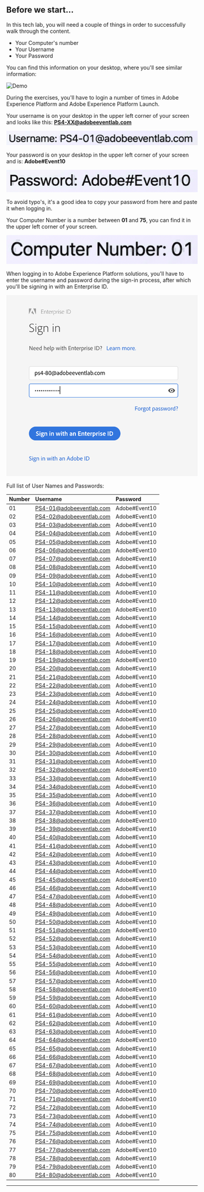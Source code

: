 ## Before we start...

In this tech lab, you will need a couple of things in order to successfully walk through the content.

  * Your Computer's number
  * Your Username
  * Your Password

You can find this information on your desktop, where you'll see similar information:

![Demo](./images/login_information.png)

During the exercises, you'll have to login a number of times in Adobe Experience Platform and Adobe Experience Platform Launch.

Your username is on your desktop in the upper left corner of your screen and looks like this:
**PS4-XX@adobeeventlab.com**

![Demo](./images/username.png)

Your password is on your desktop in the upper left corner of your screen and is:
**Adobe#Event10**

![Demo](./images/pw.png)

To avoid typo's, it's a good idea to copy your password from here and paste it when logging in.

Your Computer Number is a number between **01** and **75**, you can find it in the upper left corner of your screen.

![Demo](./images/computer.png)

When logging in to Adobe Experience Platform solutions, you'll have to enter the username and password during the sign-in process, after which you'll be signing in with an Enterprise ID.

![Demo](./images/entid.png)

Full list of User Names and Passwords:

| Number | Username              | Password   |                                    
|:---------|:----------------------| :----------| 
|01|PS4-01@adobeeventlab.com|Adobe#Event10| 
|02|PS4-02@adobeeventlab.com|Adobe#Event10| 
|03|PS4-03@adobeeventlab.com|Adobe#Event10| 
|04|PS4-04@adobeeventlab.com|Adobe#Event10| 
|05|PS4-05@adobeeventlab.com|Adobe#Event10| 
|06|PS4-06@adobeeventlab.com|Adobe#Event10| 
|07|PS4-07@adobeeventlab.com|Adobe#Event10| 
|08|PS4-08@adobeeventlab.com|Adobe#Event10| 
|09|PS4-09@adobeeventlab.com|Adobe#Event10| 
|10|PS4-10@adobeeventlab.com|Adobe#Event10| 
|11|PS4-11@adobeeventlab.com|Adobe#Event10| 
|12|PS4-12@adobeeventlab.com|Adobe#Event10| 
|13|PS4-13@adobeeventlab.com|Adobe#Event10| 
|14|PS4-14@adobeeventlab.com|Adobe#Event10| 
|15|PS4-15@adobeeventlab.com|Adobe#Event10| 
|16|PS4-16@adobeeventlab.com|Adobe#Event10| 
|17|PS4-17@adobeeventlab.com|Adobe#Event10| 
|18|PS4-18@adobeeventlab.com|Adobe#Event10| 
|19|PS4-19@adobeeventlab.com|Adobe#Event10| 
|20|PS4-20@adobeeventlab.com|Adobe#Event10| 
|21|PS4-21@adobeeventlab.com|Adobe#Event10| 
|22|PS4-22@adobeeventlab.com|Adobe#Event10| 
|23|PS4-23@adobeeventlab.com|Adobe#Event10| 
|24|PS4-24@adobeeventlab.com|Adobe#Event10| 
|25|PS4-25@adobeeventlab.com|Adobe#Event10| 
|26|PS4-26@adobeeventlab.com|Adobe#Event10| 
|27|PS4-27@adobeeventlab.com|Adobe#Event10| 
|28|PS4-28@adobeeventlab.com|Adobe#Event10| 
|29|PS4-29@adobeeventlab.com|Adobe#Event10| 
|30|PS4-30@adobeeventlab.com|Adobe#Event10| 
|31|PS4-31@adobeeventlab.com|Adobe#Event10| 
|32|PS4-32@adobeeventlab.com|Adobe#Event10| 
|33|PS4-33@adobeeventlab.com|Adobe#Event10| 
|34|PS4-34@adobeeventlab.com|Adobe#Event10| 
|35|PS4-35@adobeeventlab.com|Adobe#Event10| 
|36|PS4-36@adobeeventlab.com|Adobe#Event10| 
|37|PS4-37@adobeeventlab.com|Adobe#Event10| 
|38|PS4-38@adobeeventlab.com|Adobe#Event10| 
|39|PS4-39@adobeeventlab.com|Adobe#Event10| 
|40|PS4-40@adobeeventlab.com|Adobe#Event10| 
|41|PS4-41@adobeeventlab.com|Adobe#Event10| 
|42|PS4-42@adobeeventlab.com|Adobe#Event10| 
|43|PS4-43@adobeeventlab.com|Adobe#Event10| 
|44|PS4-44@adobeeventlab.com|Adobe#Event10| 
|45|PS4-45@adobeeventlab.com|Adobe#Event10| 
|46|PS4-46@adobeeventlab.com|Adobe#Event10| 
|47|PS4-47@adobeeventlab.com|Adobe#Event10| 
|48|PS4-48@adobeeventlab.com|Adobe#Event10| 
|49|PS4-49@adobeeventlab.com|Adobe#Event10| 
|50|PS4-50@adobeeventlab.com|Adobe#Event10| 
|51|PS4-51@adobeeventlab.com|Adobe#Event10| 
|52|PS4-52@adobeeventlab.com|Adobe#Event10| 
|53|PS4-53@adobeeventlab.com|Adobe#Event10| 
|54|PS4-54@adobeeventlab.com|Adobe#Event10| 
|55|PS4-55@adobeeventlab.com|Adobe#Event10| 
|56|PS4-56@adobeeventlab.com|Adobe#Event10| 
|57|PS4-57@adobeeventlab.com|Adobe#Event10| 
|58|PS4-58@adobeeventlab.com|Adobe#Event10| 
|59|PS4-59@adobeeventlab.com|Adobe#Event10| 
|60|PS4-60@adobeeventlab.com|Adobe#Event10| 
|61|PS4-61@adobeeventlab.com|Adobe#Event10| 
|62|PS4-62@adobeeventlab.com|Adobe#Event10| 
|63|PS4-63@adobeeventlab.com|Adobe#Event10| 
|64|PS4-64@adobeeventlab.com|Adobe#Event10| 
|65|PS4-65@adobeeventlab.com|Adobe#Event10| 
|66|PS4-66@adobeeventlab.com|Adobe#Event10| 
|67|PS4-67@adobeeventlab.com|Adobe#Event10| 
|68|PS4-68@adobeeventlab.com|Adobe#Event10| 
|69|PS4-69@adobeeventlab.com|Adobe#Event10| 
|70|PS4-70@adobeeventlab.com|Adobe#Event10| 
|71|PS4-71@adobeeventlab.com|Adobe#Event10| 
|72|PS4-72@adobeeventlab.com|Adobe#Event10| 
|73|PS4-73@adobeeventlab.com|Adobe#Event10| 
|74|PS4-74@adobeeventlab.com|Adobe#Event10| 
|75|PS4-75@adobeeventlab.com|Adobe#Event10| 
|76|PS4-76@adobeeventlab.com|Adobe#Event10| 
|77|PS4-77@adobeeventlab.com|Adobe#Event10| 
|78|PS4-78@adobeeventlab.com|Adobe#Event10| 
|79|PS4-79@adobeeventlab.com|Adobe#Event10| 
|80|PS4-80@adobeeventlab.com|Adobe#Event10| 

---